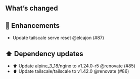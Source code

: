 ## What’s changed
## 🚀 Enhancements

- Update tailscale serve reset @elcajon (#87)

## ⬆️ Dependency updates

- ⬆️ Update alpine_3_18/nginx to v1.24.0-r5 @renovate (#85)
- ⬆️ Update tailscale/tailscale to v1.42.0 @renovate (#86)
